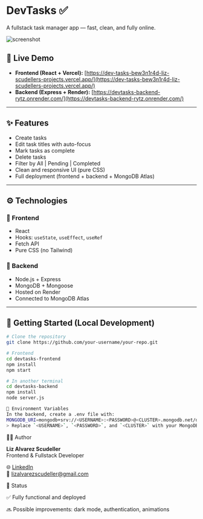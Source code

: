 # DevTasks ✅

A fullstack task manager app — fast, clean, and fully online.

![screenshot](https://via.placeholder.com/800x400.png?text=DevTasks+App+Preview)

## 🔗 Live Demo

- **Frontend (React + Vercel):** [https://dev-tasks-bew3n1r4d-liz-scudellers-projects.vercel.app/](https://dev-tasks-bew3n1r4d-liz-scudellers-projects.vercel.app/)
- **Backend (Express + Render):** [https://devtasks-backend-rytz.onrender.com/](https://devtasks-backend-rytz.onrender.com/)

---

## ✨ Features

- Create tasks
- Edit task titles with auto-focus
- Mark tasks as complete
- Delete tasks
- Filter by All | Pending | Completed
- Clean and responsive UI (pure CSS)
- Full deployment (frontend + backend + MongoDB Atlas)

---

## ⚙️ Technologies

### 🔹 Frontend
- React
- Hooks: `useState`, `useEffect`, `useRef`
- Fetch API
- Pure CSS (no Tailwind)

### 🔹 Backend
- Node.js + Express
- MongoDB + Mongoose
- Hosted on Render
- Connected to MongoDB Atlas

---

## 🚀 Getting Started (Local Development)

```bash
# Clone the repository
git clone https://github.com/your-username/your-repo.git

# Frontend
cd devtasks-frontend
npm install
npm start

# In another terminal
cd devtasks-backend
npm install
node server.js

🔐 Environment Variables
In the backend, create a .env file with:
MONGODB_URI=mongodb+srv://<USERNAME>:<PASSWORD>@<CLUSTER>.mongodb.net/devtasks?retryWrites=true&w=majority
> Replace `<USERNAME>`, `<PASSWORD>`, and `<CLUSTER>` with your MongoDB Atlas credentials.

```
👩‍💻 Author

**Liz Alvarez Scudeller**  
Frontend & Fullstack Developer  

🌐 [LinkedIn](https://www.linkedin.com/in/lizscudeller/)  
📧 lizalvarezscudeller@gmail.com

📌 Status

✅ Fully functional and deployed

🔜 Possible improvements: dark mode, authentication, animations
